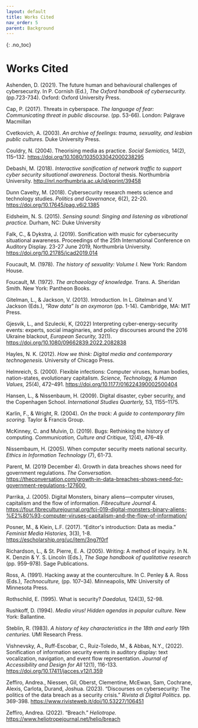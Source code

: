```yaml
---
layout: default
title: Works Cited
nav_order: 5
parent: Background
---
```


<!-- 
This page is an example lesson template.
Add, edit, or remove any content below for the workshop in question. -->

<!-- Putting a {: .no_toc} above a header removes it from the table of contents -->

{: .no_toc}  
# Works Cited

Ashenden, D. (2021). The future human and behavioural challenges of cybersecurity. In P. Cornish (Ed.), <em> The Oxford handbook of cybersecurity. </em> (pp.723-734). Oxford: Oxford 	University Press. 

Cap, P. (2017). Threats in cyberspace. <em> The language of fear: Communicating threat in public discourse. </em> (pp. 53-66). London: Palgrave Macmillan 

Cvetkovich, A. (2003). <em> An archive of feelings: trauma, sexuality, and lesbian public cultures. </em> Duke University Press.   

Couldry, N. (2004). Theorising media as practice. <em> Social Semiotics, </em> 14(2), 115–132. https://doi.org/10.1080/1035033042000238295 

Debashi, M. (2018). <em> Interactive sonification of network traffic to support cyber security situational awareness. </em> Doctoral thesis. Northumbria University. http://nrl.northumbria.ac.uk/id/eprint/39458  

Dunn Cavelty, M. (2018). Cybersecurity research meets science and technology studies. <em> Politics and Governance, </em> 6(2), 22-20. https://doi.org/10.17645/pag.v6i2.1385 

Eidsheim, N. S. (2015). <em> Sensing sound: Singing and listening as vibrational practice. </em> Durham, NC: Duke University 

Falk, C., & Dykstra, J. (2019). Sonification with music for cybersecurity situational awareness. Proceedings of the 25th International Conference on Auditory Display. 23-27 June 2019, Northumbria University. https://doi.org/10.21785/icad2019.014  

Foucault, M. (1978). <em> The history of sexuality: Volume I. </em> New York: Random House.   

Foucault, M. (1972). <em> The archaeology of knowledge. </em> Trans. A. Sheridan Smith. New York:  Pantheon Books. 

Gitelman, L., & Jackson, V. (2013). Introduction. In L. Gitelman and V. Jackson (Eds.), <em> “Raw data” Is an oxymoron </em> (pp. 1-14). Cambridge, MA: MIT Press. 

Gjesvik, L., and Szulecki, K, (2022) Interpreting cyber-energy-security events: experts, social imaginaries, and policy discourses around the 2016 Ukraine blackout, <em> European Security, </em> 32(1). https://doi.org/10.1080/09662839.2022.2082838 

Hayles, N. K. (2012). <em> How we think: Digital media and contemporary technogenesis. </em> University of Chicago Press. 

Helmreich, S. (2000). Flexible infections: Computer viruses, human bodies, nation-states, evolutionary capitalism. <em> Science, Technology, & Human Values, </em> 25(4), 472–491. https://doi.org/10.1177/016224390002500404 

Hansen, L., & Nissenbaum, H. (2009). Digital disaster, cyber security, and the Copenhagen School. <em> International Studies Quarterly, </em> 53, 1155–1175. 

Karlin, F., & Wright, R. (2004). <em> On the track: A guide to contemporary film scoring. </em> Taylor & Francis Group. 

McKinney, C. and Mulvin, D. (2019). Bugs: Rethinking the history of computing. <em> Communication, Culture and Critique, </em> 12(4), 476–49. 

Nissembaum, H. (2005). When computer security meets national security. <em> Ethics in Information Technology </em> (7), 61-73. 

Parent, M. (2019 December 4). Growth in data breaches shows need for government regulations. <em> The Conversation. </em> https://theconversation.com/growth-in-data-breaches-shows-need-for-government-regulations-127600  

Parrika, J. (2005). Digital Monsters, binary aliens—computer viruses, capitalism and the flow of information. <em> Fibreculture Journal </em> 4. https://four.fibreculturejournal.org/fcj-019-digital-monsters-binary-aliens-%E2%80%93-computer-viruses-capitalism-and-the-flow-of-information/  

Posner, M., & Klein, L.F. (2017). “Editor's introduction: Data as media.” <em> Feminist Media Histories, </em> 3(3), 1-8. https://escholarship.org/uc/item/3ng7f0rf  

Richardson, L., & St. Pierre, E. A. (2005). Writing: A method of inquiry. In N. K. Denzin & Y. S. Lincoln (Eds.), <em> The Sage handbook of qualitative research </em> (pp. 959–978). Sage Publications. 

Ross, A. (1991). Hacking away at the counterculture. In C. Penley & A. Ross (Eds.), <em>	Technoculture, </em> (pp. 107–34). Minneapolis, MN: University of Minnesota Press. 
 
Rothschild, E. (1995). What is security? <em> Daedalus, </em> 124(3), 52-98. 

Rushkoff, D. (1994). <em> Media virus! Hidden agendas in popular culture. </em> New York: Ballantine.   

Steblin, R. (1983). <em> A history of key characteristics in the 18th and early 19th centuries. </em> UMI Research Press. 

Vishnevsky, A., Ruff-Escobar, C., Ruiz-Toledo, M., & Abbas, N.Y., (2022). Sonification of information security events in auditory display: text vocalization, navigation, and event flow representation. <em> Journal of Accessibility and Design for All </em> 12(1), 116-133. https://doi.org/10.17411/jacces.v12i1.359  

Zeffiro, Andrea., Niessen, Gil, Oberst, Clementine, McEwan, Sam, Cochrane, Alexis, Carlota, Durand, Joshua. (2023). “Discourses on cybersecurity: The politics of the data breach as a security crisis.” <em> Rivista di Digital Politics. </em> pp. 369-398. https://www.rivisteweb.it/doi/10.53227/106451 

Zeffiro, Andrea. (2022). “Breach.” <em> Heliotrope. </em> https://www.heliotropejournal.net/helio/breach 
